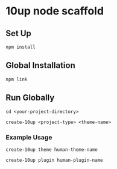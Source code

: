 # 10up node scaffold

## Set Up
`npm install`

## Global Installation
`npm link`

## Run Globally
`cd <your-project-directory>`

`create-10up <project-type> <theme-name>`

### Example Usage
`create-10up theme human-theme-name`

`create-10up plugin human-plugin-name`
